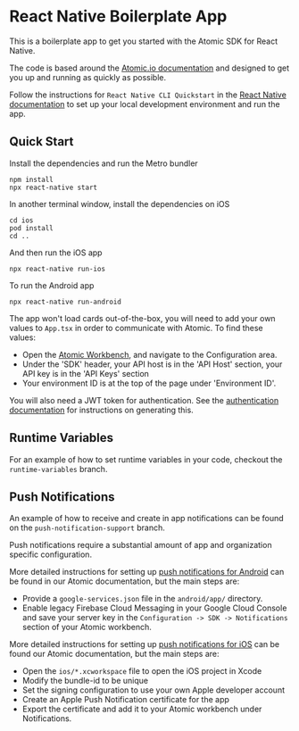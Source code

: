 # React Native Boilerplate App

This is a boilerplate app to get you started with the Atomic SDK for React Native.

The code is based around the [Atomic.io documentation](https://documentation.atomic.io/sdks/react-native) and designed to get you up and running as quickly as possible.

Follow the instructions for `React Native CLI Quickstart` in the [React Native documentation](https://reactnative.dev/docs/environment-setup) to set up your local development environment and run the app.

## Quick Start

Install the dependencies and run the Metro bundler

```
npm install
npx react-native start
```

In another terminal window, install the dependencies on iOS

```
cd ios
pod install
cd ..
```

And then run the iOS app

```
npx react-native run-ios
```

To run the Android app

```
npx react-native run-android
```

The app won't load cards out-of-the-box, you will need to add your own values to `App.tsx` in order to communicate with Atomic.
To find these values:

- Open the [Atomic Workbench](https://workbench.atomic.io/), and navigate to the Configuration area.
- Under the 'SDK' header, your API host is in the 'API Host' section, your API key is in the 'API Keys' section
- Your environment ID is at the top of the page under 'Environment ID'.

You will also need a JWT token for authentication.
See the [authentication documentation](https://documentation.atomic.io/sdks/auth-SDK) for instructions on generating this.

## Runtime Variables

For an example of how to set runtime variables in your code, checkout the `runtime-variables` branch.

## Push Notifications

An example of how to receive and create in app notifications can be found on the `push-notification-support` branch.

Push notifications require a substantial amount of app and organization specific configuration.

More detailed instructions for setting up [push notifications for Android](https://documentation.atomic.io/sdks/android#notifications) can be found in our Atomic documentation, but the main steps are:

- Provide a `google-services.json` file in the `android/app/` directory.
- Enable legacy Firebase Cloud Messaging in your Google Cloud Console and save your server key in the `Configuration -> SDK -> Notifications` section of your Atomic workbench.

More detailed instructions for setting up [push notifications for iOS](https://documentation.atomic.io/sdks/ios#push-notifications) can be found our Atomic documentation, but the main steps are:

- Open the `ios/*.xcworkspace` file to open the iOS project in Xcode
- Modify the bundle-id to be unique
- Set the signing configuration to use your own Apple developer account
- Create an Apple Push Notification certificate for the app
- Export the certificate and add it to your Atomic workbench under Notifications.
